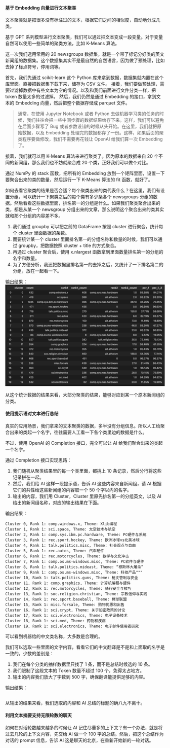 #### 基于 Embedding 向量进行文本聚类

文本聚类就是把很多没有标注过的文本，根据它们之间的相似度，自动地分成几类。

基于 GPT 系列模型进行文本聚类，我们可以通过把文本变成一段变量。对于变量自然可以使用一些简单的聚类方法，比如 K-Means 算法。

这一次我们选用常用的 20 newsgroups 数据集，就是一个带了标记分好类的英文新闻组的数据集。这个数据集其实不是最自然的自然语言，因为做了预处理，比如去掉了标点符号，停用词等。

首先，我们先通过 scikit-learn 这个 Python 库来拿到数据，数据集就内置在这个库里面。直接把数据集下载下来，储存为 CSV 文件。
接着，我们要做预处理，需要过滤掉数据中有些文本为空的情况。以及和我们前面进行文件分类一样，把 token 数量太多的过滤掉。
然后，我们仍然是通过 Embedding 的接口，拿到文本的 Embedding 向量，然后把整个数据存储成 parquet 文件。

> 通常，在使用 Jupyter Notebook 或者 Python 去做机器学习类的任务的时候，我们往往会把一些中间步骤的数据结果给存下来。这样，我们可以避免在后面步骤写了 Bug 或者参数设错的时候从头开始。在这里，我们就把原始数据，以及 Embedding 处理完的数据都存了一份。这样，如果后面的聚类程序要做修改，我们不需要再花钱让 OpenAI 给我们算一次 Embedding 了。

接着，我们就可以用 K-Means 算法来进行聚类了。因为原本的数据来自 20 个不同的新闻组，那么我们也不妨就聚合成 20 个类，正好我们可以做个对比。

通过 NumPy 的 stack 函数，把所有的 Embedding 放到一个矩阵里面，设置一下要聚合出来的类的数量，然后运行一下 K-Means 算法的 fit 函数，就好了。

如何去看它聚类的结果是否合适？每个聚类出来的类代表什么？在这里，我们有设置分组，可以统计一下聚类之后的每个类有多少条各个 newsgroups 分组的数据。然后看看这些数据里面，排名第一的分组是什么。如果我们聚类聚合出来的类，都是从某一个 newsgroup 分组出来的文章，那么说明这个聚合出来的类其实就和那个分组的内容差不多。

1. 我们通过 groupby 可以把之前的 DataFrame 按照 cluster 进行聚合，统计每个 cluster 里面数据的条数。
2. 而要统计某一个 cluster 里面排名第一的分组名称和数量的时候，我们可以通过 groupby，把数据按照 cluster + title 的方式聚合。
3. 再通过 cluster 聚合后，使用 x.nlargest 函数拿到里面数量排名第一的分组的名字和数量。
4. 为了方便分析，我还把数据里排名第一的去掉之后，又统计了一下排名第二的分组，放在一起看一下。

输出结果：
![](../images/07.png)

从这个统计数据的结果来看，大部分聚类的结果，能够对应到某一个原本新闻组的分类。

#### 使用提示语对文本进行总结

真实的应用场景，我们拿来的文本聚类的数据，多半没有分组信息。所以人工给聚合出来的类起一个名字，往往需要人工看一下各个类里边的数据是什么。

不过，使用 OpenAI 的 Completion 接口，完全可以让 AI 给我们聚合出来的类起一个名字。

通过 Completion 接口实现思路：

1. 我们随机从聚类结果里的每一个类里面，都挑上 10 条记录，然后分行将这些记录拼在一起。
2. 然后，我们给 AI 这样一段提示语，告诉 AI 这些内容来自新闻组，请 AI 根据它们的共性给这些新闻组的内容取一个 50 个字以内的名字。
3. 输出的内容，我们用 Cluster，Cluster 里原先排名第一的分组英文，以及 AI 给出的新闻组名称，对应的输出结果在下面。

输出结果：

```
Cluster 0, Rank 1: comp.windows.x, Theme: Xlib编程
Cluster 1, Rank 1: sci.space, Theme: 太空技术与航空
Cluster 2, Rank 1: comp.sys.ibm.pc.hardware, Theme: PC硬件与系统
Cluster 3, Rank 1: rec.sport.hockey, Theme: 欧洲冰球vs北美冰球
Cluster 4, Rank 1: talk.politics.misc, Theme: 社会观点与自由
Cluster 5, Rank 1: rec.autos, Theme: 汽车硬件
Cluster 6, Rank 1: rec.motorcycles, Theme: 数学与文化冲击
Cluster 7, Rank 1: comp.os.ms-windows.misc, Theme: PC软件与硬件
Cluster 8, Rank 1: talk.politics.mideast, Theme: “穆斯林大屠杀”
Cluster 9, Rank 1: comp.os.ms-windows.misc, Theme: 科技产品"""
Cluster 10, Rank 1: talk.politics.guns, Theme: 枪支管制与安全
Cluster 11, Rank 1: comp.graphics, Theme: 计算机编程与硬件
Cluster 12, Rank 1: rec.motorcycles, Theme: 骑行安全与技巧
Cluster 13, Rank 1: soc.religion.christian, Theme: 宗教信仰与实践
Cluster 14, Rank 1: rec.sport.baseball, Theme: 棒球联盟
Cluster 15, Rank 1: misc.forsale, Theme: 购物优惠和出售
Cluster 16, Rank 1: sci.crypt, Theme: 关于加密政策的讨论
Cluster 17, Rank 1: sci.electronics, Theme: 电子设备技术
Cluster 18, Rank 1: sci.med, Theme: 药物和疾病
Cluster 19, Rank 1: sci.electronics, Theme: 电子邮件使用者研究
```

可以看到机器给的中文类名称，大多数是合理的。

我们可以选取一些里面的文字内容，看看它们的中文翻译是不是和上面取的名字是一致的。少数的差别是：

1. 我们在每个分类的抽样数据里只找了 1 条，而不是总结时候选的 10 条。
2. 我们限制了这段文本的 Token 数量不超过 100 个，免得太占地方。
3. 输出的内容我们放大了字数到 500 字，确保翻译能提供足够的内容。

输出结果：

```

```

从输出的结果来看，我们选取的内容和 AI 总结的标题的确八九不离十。

#### 利用文本摘要支持无限轮数的聊天

如何在对话轮数越来越多的时候让 AI 记住尽量多的上下文？有一个办法，就是将过去几轮的上下文内容，先交给 AI 做一个 100 字的总结。然后，把这个总结作为对话的 prompt 信息，告诉 AI 这是聊天的北京，在重新开始新的一轮对话。
